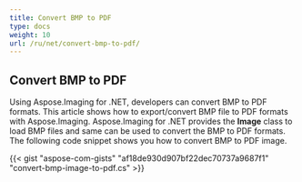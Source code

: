 ```yaml
---
title: Convert BMP to PDF
type: docs
weight: 10
url: /ru/net/convert-bmp-to-pdf/
---
```


## **Convert BMP to PDF**
Using Aspose.Imaging for .NET, developers can convert BMP to PDF formats. This article shows how to export/convert BMP file to PDF formats with Aspose.Imaging. Aspose.Imaging for .NET provides the **Image** class to load BMP files and same can be used to convert the BMP to PDF formats. The following code snippet shows you how to convert BMP to PDF image.

{{< gist "aspose-com-gists" "af18de930d907bf22dec70737a9687f1" "convert-bmp-image-to-pdf.cs" >}}
